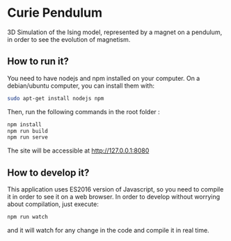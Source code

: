 # Curie Pendulum
3D Simulation of the Ising model, represented by a magnet on a pendulum, in order to see the evolution of magnetism.

## How to run it?

You need to have nodejs and npm installed on your computer. On a debian/ubuntu computer, you can install them with:
```bash
sudo apt-get install nodejs npm
```

Then, run the following commands in the root folder :
```bash
npm install
npm run build
npm run serve
```

The site will be accessible at http://127.0.0.1:8080

## How to develop it?

This application uses ES2016 version of Javascript, so you need to compile it in order to see it on a web browser.
In order to develop without worrying about compilation, just execute:
```bash
npm run watch
```
and it will watch for any change in the code and compile it in real time.
